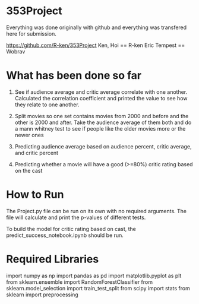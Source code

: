 # 353Project

Everything was done originally with github and everything was transfered here for submission.

https://github.com/R-ken/353Project
Ken, Hoi == R-ken
Eric Tempest == Wobrav


# What has been done so far

1. See if audience average and critic average correlate with one another. Calculated the correlation coefficient and printed the value to see how they relate to one another.

2. Split movies so one set contains movies from 2000 and before and the other is 2000 and after. Take the audience average of them both and do a mann whitney test to see if people like the older movies more or the newer ones

3. Predicting audience average based on audience percent, critic average, and critic percent

4. Predicting whether a movie will have a good (>=80%) critic rating based on the cast 


# How to Run

The Project.py file can be run on its own with no required arguments. The file will calculate and print the p-values of different tests.

To build the model for critic rating based on cast, the predict_success_notebook.ipynb should be run. 

# Required Libraries

import numpy as np
import pandas as pd
import matplotlib.pyplot as plt
from sklearn.ensemble import RandomForestClassifier
from sklearn.model_selection import train_test_split
from scipy import stats
from sklearn import preprocessing

